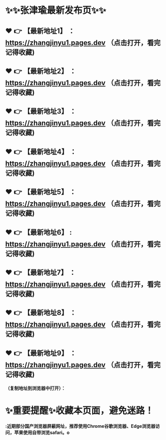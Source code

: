 # :sparkles::sparkles:张津瑜最新发布页:sparkles::sparkles:

 :heart: :point_right: 【最新地址1】 ：https://zhangjinyu1.pages.dev   （点击打开，看完记得收藏)
 ------
 :heart: :point_right: 【最新地址2】 ：https://zhangjinyu1.pages.dev   （点击打开，看完记得收藏)
 ------
 :heart: :point_right: 【最新地址3】 ：https://zhangjinyu1.pages.dev   （点击打开，看完记得收藏)
 ------
 :heart: :point_right: 【最新地址4】 ：https://zhangjinyu1.pages.dev   （点击打开，看完记得收藏)
 ------
 :heart: :point_right: 【最新地址5】 ：https://zhangjinyu1.pages.dev   （点击打开，看完记得收藏)
 ------
 :heart: :point_right: 【最新地址6】 : https://zhangjinyu1.pages.dev  （点击打开，看完记得收藏)
 ------
 :heart: :point_right: 【最新地址7】 ：https://zhangjinyu1.pages.dev  （点击打开，看完记得收藏)
 ------
 :heart: :point_right: 【最新地址8】 ：https://zhangjinyu1.pages.dev   （点击打开，看完记得收藏)
 ------
 :heart: :point_right: 【最新地址9】 ：https://zhangjinyu1.pages.dev   （点击打开，看完记得收藏)
  ------

  
#### （复制地址到浏览器中打开）：
# :sparkles:重要提醒:sparkles:收藏本页面，避免迷路！
#### :近期部分国产浏览器屏蔽网址，推荐使用Chrome谷歌浏览器、Edge浏览器访问，苹果使用自带浏览safari。o
